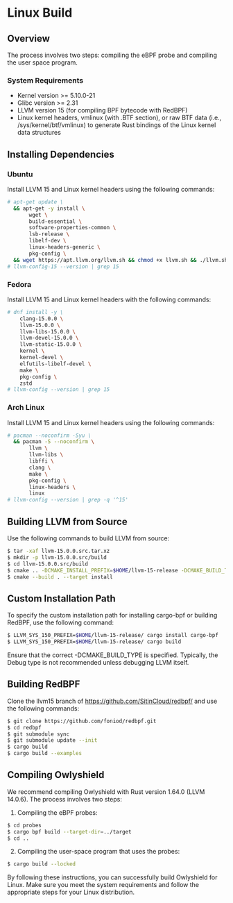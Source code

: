 # Linux Build

## Overview

The process involves two steps: compiling the eBPF probe and compiling the user space program.

### System Requirements

- Kernel version >= 5.10.0-21
- Glibc version >= 2.31
- LLVM version 15 (for compiling BPF bytecode with RedBPF)
- Linux kernel headers, vmlinux (with .BTF section), or raw BTF data (i.e., /sys/kernel/btf/vmlinux) to generate Rust bindings of the Linux kernel data structures

## Installing Dependencies

### Ubuntu

Install LLVM 15 and Linux kernel headers using the following commands:

```bash
# apt-get update \
  && apt-get -y install \
       wget \
       build-essential \
       software-properties-common \
       lsb-release \
       libelf-dev \
       linux-headers-generic \
       pkg-config \
  && wget https://apt.llvm.org/llvm.sh && chmod +x llvm.sh && ./llvm.sh 15 && rm -f ./llvm.sh
# llvm-config-15 --version | grep 15
```

### Fedora
Install LLVM 15 and Linux kernel headers with the following commands:

```bash
# dnf install -y \
    clang-15.0.0 \
	llvm-15.0.0 \
	llvm-libs-15.0.0 \
	llvm-devel-15.0.0 \
	llvm-static-15.0.0 \
	kernel \
	kernel-devel \
	elfutils-libelf-devel \
	make \
    pkg-config \
    zstd
# llvm-config --version | grep 15
```
### Arch Linux
Install LLVM 15 and Linux kernel headers using the following commands:

```bash
# pacman --noconfirm -Syu \
  && pacman -S --noconfirm \
       llvm \
       llvm-libs \
       libffi \
       clang \
       make \
       pkg-config \
       linux-headers \
       linux
# llvm-config --version | grep -q '^15'
```

## Building LLVM from Source

Use the following commands to build LLVM from source:

```bash
$ tar -xaf llvm-15.0.0.src.tar.xz
$ mkdir -p llvm-15.0.0.src/build
$ cd llvm-15.0.0.src/build
$ cmake .. -DCMAKE_INSTALL_PREFIX=$HOME/llvm-15-release -DCMAKE_BUILD_TYPE=Release -DLLVM_BUILD_LLVM_DYLIB=1
$ cmake --build . --target install
```

## Custom Installation Path
To specify the custom installation path for installing cargo-bpf or building RedBPF, use the following command:

```bash
$ LLVM_SYS_150_PREFIX=$HOME/llvm-15-release/ cargo install cargo-bpf
$ LLVM_SYS_150_PREFIX=$HOME/llvm-15-release/ cargo build
```

Ensure that the correct -DCMAKE_BUILD_TYPE is specified. Typically, the Debug type is not recommended unless debugging LLVM itself.

## Building RedBPF
Clone the llvm15 branch of https://github.com/SitinCloud/redbpf/ and use the following commands:

```bash
$ git clone https://github.com/foniod/redbpf.git
$ cd redbpf
$ git submodule sync
$ git submodule update --init
$ cargo build
$ cargo build --examples
```

## Compiling Owlyshield

We recommend compiling Owlyshield with Rust version 1.64.0 (LLVM 14.0.6). The process involves two steps:

1. Compiling the eBPF probes:

```bash
$ cd probes
$ cargo bpf build --target-dir=../target
$ cd ..
```

2. Compiling the user-space program that uses the probes:
```bash
$ cargo build --locked 
```

By following these instructions, you can successfully build Owlyshield for Linux. Make sure you meet the system requirements and follow the appropriate steps for your Linux distribution.